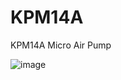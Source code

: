 # KPM14A
KPM14A Micro Air Pump

![image](https://user-images.githubusercontent.com/4562957/209552706-785af17f-f803-4c94-a321-4bee9596eafd.png)
